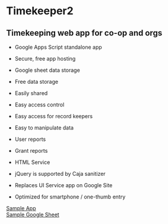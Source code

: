 # Timekeeper2
## Timekeeping web app for co-op and orgs
* Google Apps Script standalone app
 * Secure, free app hosting

* Google sheet data storage 
 * Free data storage
 * Easily shared
 * Easy access control
 * Easy access for record keepers
 * Easy to manipulate data
 * User reports
 * Grant reports

* HTML Service
 * jQuery is supported by Caja sanitizer
 * Replaces UI Service app on Google Site

* Optimized for smartphone / one-thumb entry

[Sample App](https://script.google.com/macros/s/AKfycbwNo0zs99ohLaNYYJoixBSdYcg5HjDpD_3Nu1b8XnMuMUP8km4/exec)  
[Sample Google Sheet](https://docs.google.com/spreadsheets/d/1i27gpP2eC4mQkU_1rskGcBVUSLa6vq15Pvf1qqdUE_o/edit?usp=sharing)
